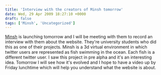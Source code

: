 ```yaml
---
title: 'Interview with the creators of Minsh tomorrow'
date: Wed, 29 Apr 2009 18:27:10 +0000
draft: false
tags: ['Minsh', 'Uncategorized']
---
```


[Minsh](http://minsh.net/) is launching tomorrow and I will be meeting with them to record an interview with them about the website. They're university students who did this as one of their projects. Minsh is a 3d virtual environment in which twitter users are represented as fish swimming in the ocean. Each fish is a different twitter user. I saw this project in pre alpha and it's an interesting idea. Tomorrow I will see how it's evolved and I hope to have a video up by Friday lunchtime which will help you understand what the website is about.